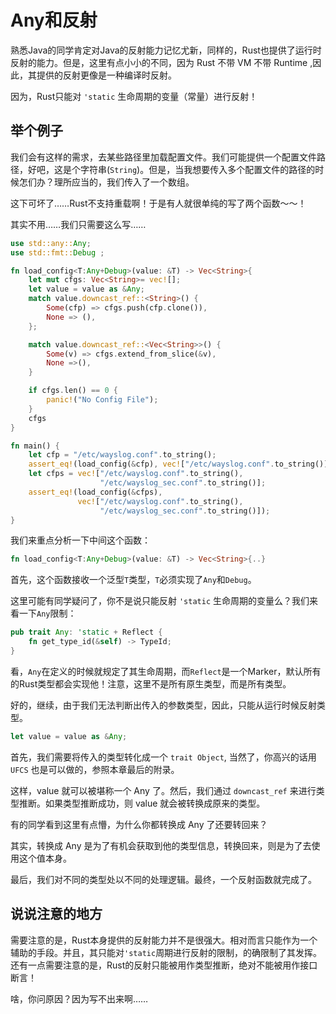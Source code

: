 # Any和反射

熟悉Java的同学肯定对Java的反射能力记忆尤新，同样的，Rust也提供了运行时反射的能力。但是，这里有点小小的不同，因为 Rust 不带 VM 不带 Runtime ,因此，其提供的反射更像是一种编译时反射。

因为，Rust只能对 `'static` 生命周期的变量（常量）进行反射！

## 举个例子

我们会有这样的需求，去某些路径里加载配置文件。我们可能提供一个配置文件路径，好吧，这是个字符串(`String`)。但是，当我想要传入多个配置文件的路径的时候怎们办？理所应当的，我们传入了一个数组。

这下可坏了……Rust不支持重载啊！于是有人就很单纯的写了两个函数～～！

其实不用……我们只需要这么写……

```rust
use std::any::Any;
use std::fmt::Debug ;

fn load_config<T:Any+Debug>(value: &T) -> Vec<String>{
    let mut cfgs: Vec<String>= vec![];
    let value = value as &Any;
    match value.downcast_ref::<String>() {
        Some(cfp) => cfgs.push(cfp.clone()),
        None => (),
    };

    match value.downcast_ref::<Vec<String>>() {
        Some(v) => cfgs.extend_from_slice(&v),
        None =>(),
    }

    if cfgs.len() == 0 {
        panic!("No Config File");
    }
    cfgs
}

fn main() {
    let cfp = "/etc/wayslog.conf".to_string();
    assert_eq!(load_config(&cfp), vec!["/etc/wayslog.conf".to_string()]);
    let cfps = vec!["/etc/wayslog.conf".to_string(),
                    "/etc/wayslog_sec.conf".to_string()];
    assert_eq!(load_config(&cfps),
               vec!["/etc/wayslog.conf".to_string(),
                    "/etc/wayslog_sec.conf".to_string()]);
}
```

我们来重点分析一下中间这个函数：

```rust
fn load_config<T:Any+Debug>(value: &T) -> Vec<String>{..}
```

首先，这个函数接收一个泛型`T`类型，`T`必须实现了`Any`和`Debug`。

这里可能有同学疑问了，你不是说只能反射 `'static` 生命周期的变量么？我们来看一下`Any`限制：

```rust
pub trait Any: 'static + Reflect {
    fn get_type_id(&self) -> TypeId;
}
```

看，`Any`在定义的时候就规定了其生命周期，而`Reflect`是一个Marker，默认所有的Rust类型都会实现他！注意，这里不是所有原生类型，而是所有类型。

好的，继续，由于我们无法判断出传入的参数类型，因此，只能从运行时候反射类型。

```rust
let value = value as &Any;
```

首先，我们需要将传入的类型转化成一个 `trait Object`, 当然了，你高兴的话用 `UFCS` 也是可以做的，参照本章最后的附录。

这样，value 就可以被堪称一个 Any 了。然后，我们通过 `downcast_ref` 来进行类型推断。如果类型推断成功，则 value 就会被转换成原来的类型。

有的同学看到这里有点懵，为什么你都转换成 Any 了还要转回来？

其实，转换成 Any 是为了有机会获取到他的类型信息，转换回来，则是为了去使用这个值本身。

最后，我们对不同的类型处以不同的处理逻辑。最终，一个反射函数就完成了。

## 说说注意的地方

需要注意的是，Rust本身提供的反射能力并不是很强大。相对而言只能作为一个辅助的手段。并且，其只能对`'static`周期进行反射的限制，的确限制了其发挥。还有一点需要注意的是，Rust的反射只能被用作类型推断，绝对不能被用作接口断言！

啥，你问原因？因为写不出来啊……
